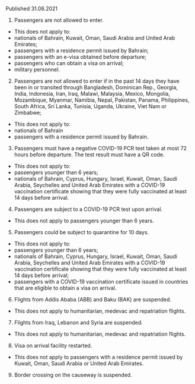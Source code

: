 Published 31.08.2021
1. Passengers are not allowed to enter.
- This does not apply to:
- nationals of Bahrain, Kuwait, Oman, Saudi Arabia and United Arab Emirates;
- passengers with a residence permit issued by Bahrain;
- passengers with an e-visa obtained before departure;
- passengers who can obtain a visa on arrival;
- military personnel.
2. Passengers are not allowed to enter if in the past 14 days they have been in or transited through Bangladesh, Dominican Rep., Georgia, India, Indonesia, Iran, Iraq, Malawi, Malaysia, Mexico, Mongolia, Mozambique, Myanmar, Namibia, Nepal, Pakistan, Panama, Philippines, South Africa, Sri Lanka, Tunisia, Uganda, Ukraine, Viet Nam or Zimbabwe;
- This does not apply to:
- nationals of Bahrain
- passengers with a residence permit issued by Bahrain.
3. Passengers must have a negative COVID-19 PCR test taken at most 72 hours before departure. The test result must have a QR code.
- This does not apply to:
- passengers younger than 6 years;
- nationals of Bahrain, Cyprus, Hungary, Israel, Kuwait, Oman, Saudi Arabia, Seychelles and United Arab Emirates with a COVID-19 vaccination certificate showing that they were fully vaccinated at least 14 days before arrival. 
4. Passengers are subject to a COVID-19 PCR test upon arrival.
- This does not apply to passengers younger than 6 years.
5. Passengers could be subject to quarantine for 10 days.
- This does not apply to:
- passengers younger than 6 years;
- nationals of Bahrain, Cyprus, Hungary, Israel, Kuwait, Oman, Saudi Arabia, Seychelles and United Arab Emirates with a COVID-19 vaccination certificate showing that they were fully vaccinated at least 14 days before arrival;
- passengers with a COVID-19 vaccination certificate issued in countries that are eligible to obtain a visa on arrival. 
6. Flights from Addis Ababa (ABB) and Baku (BAK) are suspended.
- This does not apply to humanitarian, medevac and repatriation flights.
7. Flights from Iraq, Lebanon and Syria are suspended.
- This does not apply to humanitarian, medevac and repatriation flights.
8. Visa on arrival facility restarted.
- This does not apply to passengers with a residence permit issued by Kuwait, Oman, Saudi Arabia or United Arab Emirates.
9. Border crossing on the causeway is suspended.


